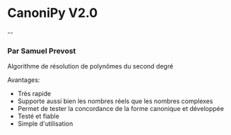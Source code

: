 # CanoniPy V2.0
--
### Par Samuel Prevost
Algorithme de résolution de polynômes du second degré

Avantages:
<ul>
<li>Très rapide</li>
<li>Supporte aussi bien les nombres réels que les nombres complexes</li>
<li>Permet de tester la concordance de la forme canonique et développée</li>
<li>Testé et fiable</li>
<li>Simple d'utilisation</li>
</ul>